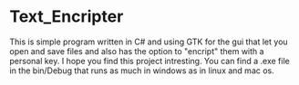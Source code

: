 # Text_Encripter
This is simple program written in C# and using GTK for the gui that let you open and save files and also has the option to "encript" them with a personal key.
I hope you find this project intresting. 
 You can find a .exe file in the bin/Debug that runs as much in windows as in linux and mac os.
